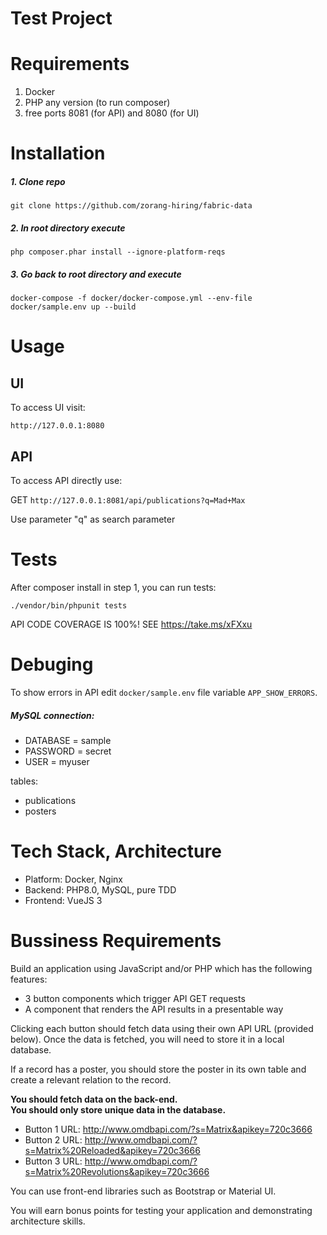 # Test Project


# Requirements

1. Docker
2. PHP any version (to run composer)
3. free ports 8081 (for API) and 8080 (for UI)

# Installation

##### 1. Clone repo

```
git clone https://github.com/zorang-hiring/fabric-data
```

##### 2. In root directory execute
```
php composer.phar install --ignore-platform-reqs
```
##### 3. Go back to root directory and execute
```
docker-compose -f docker/docker-compose.yml --env-file docker/sample.env up --build
```

# Usage

## UI

To access UI visit:

`http://127.0.0.1:8080`

## API

To access API directly use:

GET `http://127.0.0.1:8081/api/publications?q=Mad+Max`

Use parameter "q" as search parameter

# Tests
After composer install in step 1, you can run tests:

`./vendor/bin/phpunit tests`

API CODE COVERAGE IS 100%! 
SEE https://take.ms/xFXxu 

# Debuging

To show errors in API edit `docker/sample.env` file variable `APP_SHOW_ERRORS`.

##### MySQL connection:
- DATABASE = sample
- PASSWORD = secret
- USER = myuser

tables:

- publications
- posters

# Tech Stack, Architecture

- Platform: Docker, Nginx
- Backend: PHP8.0, MySQL, pure TDD
- Frontend: VueJS 3

# Bussiness Requirements

Build an application using JavaScript and/or PHP which has the following features:

- 3 button components which trigger API GET requests
- A component that renders the API results in a presentable way

Clicking each button should fetch data using their own API URL (provided below). Once the data is fetched, you will need to store it in a local database.

If a record has a poster, you should store the poster in its own table and create a relevant relation to the record.

**You should fetch data on the back-end.**   
**You should only store unique data in the database.**

- Button 1 URL:  http://www.omdbapi.com/?s=Matrix&apikey=720c3666
- Button 2 URL:  http://www.omdbapi.com/?s=Matrix%20Reloaded&apikey=720c3666
- Button 3 URL:  http://www.omdbapi.com/?s=Matrix%20Revolutions&apikey=720c3666

You can use front-end libraries such as Bootstrap or Material UI.

You will earn bonus points for testing your application and demonstrating architecture skills.  
